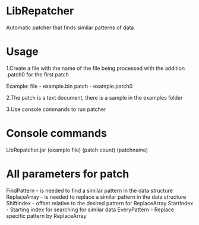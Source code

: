 # LibRepatcher
Automatic patcher that finds similar patterns of data
# Usage

1.Create a file with the name of the file being processed with the addition .patch0 for the first patch

Example: file - example.bin patch - example.patch0

2.The patch is a text document, there is a sample in the examples folder

3.Use console commands to run patcher

# Console commands

LibRepatcher.jar (example file) (patch count) (patchname)

# All parameters for patch

FindPattern - is needed to find a similar pattern in the data structure
ReplaceArray - is needed to replace a similar pattern in the data structure
ShiftIndex - offset relative to the desired pattern for ReplaceArray
StartIndex - Starting index for searching for similar data
EveryPattern - Replace specific pattern by ReplaceArray
